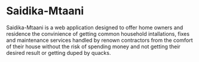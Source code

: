 # Saidika-Mtaani
Saidika-Mtaani is a web application designed to offer home owners and residence the convinience of getting common household intallations, fixes and maintenance services handled by renown contractors from the comfort of their house without the risk of spending money and not getting their desired result or getting duped by quacks. 